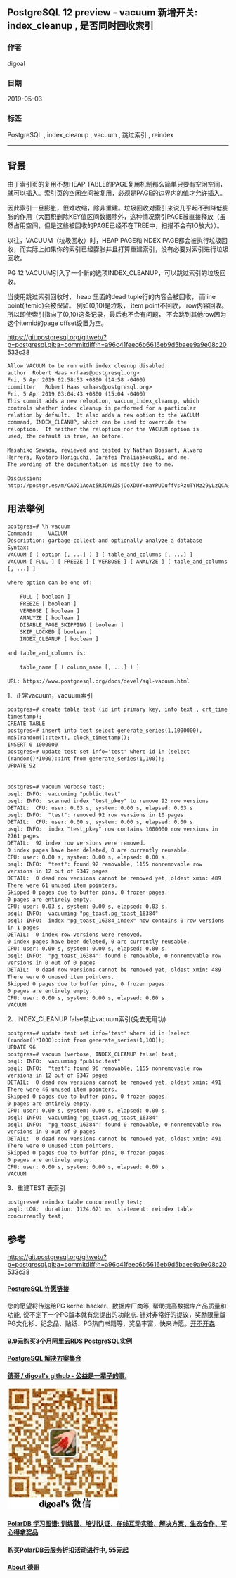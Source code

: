 ## PostgreSQL 12 preview - vacuum 新增开关: index_cleanup , 是否同时回收索引  
                                                                                                                            
### 作者                                                                                                                            
digoal                                                                                                                            
                                                                                                                            
### 日期                                                                                                                            
2019-05-03                                                                                                                            
                                                                                                                            
### 标签                                                                                                                            
PostgreSQL , index_cleanup , vacuum , 跳过索引 , reindex    
                                           
----                                                                                                                      
                                                                                                                        
## 背景    
由于索引页的复用不想HEAP TABLE的PAGE复用机制那么简单只要有空闲空间，就可以插入。索引页的空闲空间被复用，必须是PAGE的边界内的值才允许插入。  
  
因此索引一旦膨胀，很难收缩，除非重建。垃圾回收对索引来说几乎起不到降低膨胀的作用（大面积删除KEY值区间数据除外，这种情况索引PAGE被直接释放（虽然占用空间，但是这些被回收的PAGE已经不在TREE中，扫描不会有IO放大））。  
  
以往，VACUUM（垃圾回收）时，HEAP PAGE和INDEX PAGE都会被执行垃圾回收，而实际上如果你的索引已经膨胀并且打算重建索引，没有必要对索引进行垃圾回收。  
  
PG 12 VACUUM引入了一个新的选项INDEX_CLEANUP，可以跳过索引的垃圾回收。  
  
当使用跳过索引回收时， heap 里面的dead tuple行的内容会被回收， 而line point(itemid)会被保留。 例如(0,10)是垃圾， item point不回收， row内容回收。 所以即使索引指向了(0,10)这条记录，最后也不会有问题， 不会跳到其他row因为这个itemid的page offset设置为空。   
  
https://git.postgresql.org/gitweb/?p=postgresql.git;a=commitdiff;h=a96c41feec6b6616eb9d5baee9a9e08c20533c38  
  
```  
Allow VACUUM to be run with index cleanup disabled.  
author	Robert Haas <rhaas@postgresql.org>	  
Fri, 5 Apr 2019 02:58:53 +0800 (14:58 -0400)  
committer	Robert Haas <rhaas@postgresql.org>	  
Fri, 5 Apr 2019 03:04:43 +0800 (15:04 -0400)  
This commit adds a new reloption, vacuum_index_cleanup, which  
controls whether index cleanup is performed for a particular  
relation by default.  It also adds a new option to the VACUUM  
command, INDEX_CLEANUP, which can be used to override the  
reloption.  If neither the reloption nor the VACUUM option is  
used, the default is true, as before.  
  
Masahiko Sawada, reviewed and tested by Nathan Bossart, Alvaro  
Herrera, Kyotaro Horiguchi, Darafei Praliaskouski, and me.  
The wording of the documentation is mostly due to me.  
  
Discussion: http://postgr.es/m/CAD21AoAt5R3DNUZSjOoXDUY=naYPUOuffVsRzuTYMz29yLzQCA@mail.gmail.com  
```  
  
## 用法举例  
```  
postgres=# \h vacuum  
Command:     VACUUM  
Description: garbage-collect and optionally analyze a database  
Syntax:  
VACUUM [ ( option [, ...] ) ] [ table_and_columns [, ...] ]  
VACUUM [ FULL ] [ FREEZE ] [ VERBOSE ] [ ANALYZE ] [ table_and_columns [, ...] ]  
  
where option can be one of:  
  
    FULL [ boolean ]  
    FREEZE [ boolean ]  
    VERBOSE [ boolean ]  
    ANALYZE [ boolean ]  
    DISABLE_PAGE_SKIPPING [ boolean ]  
    SKIP_LOCKED [ boolean ]  
    INDEX_CLEANUP [ boolean ]  
  
and table_and_columns is:  
  
    table_name [ ( column_name [, ...] ) ]  
  
URL: https://www.postgresql.org/docs/devel/sql-vacuum.html  
```  
  
1、正常vacuum，vacuum索引  
  
```  
postgres=# create table test (id int primary key, info text , crt_time timestamp);  
CREATE TABLE  
postgres=# insert into test select generate_series(1,1000000), md5(random()::text), clock_timestamp();  
INSERT 0 1000000  
postgres=# update test set info='test' where id in (select (random()*1000)::int from generate_series(1,100));  
UPDATE 92  
  
  
postgres=# vacuum verbose test;  
psql: INFO:  vacuuming "public.test"  
psql: INFO:  scanned index "test_pkey" to remove 92 row versions  
DETAIL:  CPU: user: 0.03 s, system: 0.00 s, elapsed: 0.03 s  
psql: INFO:  "test": removed 92 row versions in 10 pages  
DETAIL:  CPU: user: 0.00 s, system: 0.00 s, elapsed: 0.00 s  
psql: INFO:  index "test_pkey" now contains 1000000 row versions in 2761 pages  
DETAIL:  92 index row versions were removed.  
0 index pages have been deleted, 0 are currently reusable.  
CPU: user: 0.00 s, system: 0.00 s, elapsed: 0.00 s.  
psql: INFO:  "test": found 92 removable, 1155 nonremovable row versions in 12 out of 9347 pages  
DETAIL:  0 dead row versions cannot be removed yet, oldest xmin: 489  
There were 61 unused item pointers.  
Skipped 0 pages due to buffer pins, 0 frozen pages.  
0 pages are entirely empty.  
CPU: user: 0.03 s, system: 0.00 s, elapsed: 0.03 s.  
psql: INFO:  vacuuming "pg_toast.pg_toast_16384"  
psql: INFO:  index "pg_toast_16384_index" now contains 0 row versions in 1 pages  
DETAIL:  0 index row versions were removed.  
0 index pages have been deleted, 0 are currently reusable.  
CPU: user: 0.00 s, system: 0.00 s, elapsed: 0.00 s.  
psql: INFO:  "pg_toast_16384": found 0 removable, 0 nonremovable row versions in 0 out of 0 pages  
DETAIL:  0 dead row versions cannot be removed yet, oldest xmin: 489  
There were 0 unused item pointers.  
Skipped 0 pages due to buffer pins, 0 frozen pages.  
0 pages are entirely empty.  
CPU: user: 0.00 s, system: 0.00 s, elapsed: 0.00 s.  
VACUUM  
```  
  
2、INDEX_CLEANUP false禁止vacuum索引(免去无用功)  
  
```  
postgres=# update test set info='test' where id in (select (random()*1000)::int from generate_series(1,100));  
UPDATE 96  
postgres=# vacuum (verbose, INDEX_CLEANUP false) test;  
psql: INFO:  vacuuming "public.test"  
psql: INFO:  "test": found 96 removable, 1155 nonremovable row versions in 12 out of 9347 pages  
DETAIL:  0 dead row versions cannot be removed yet, oldest xmin: 491  
There were 46 unused item pointers.  
Skipped 0 pages due to buffer pins, 0 frozen pages.  
0 pages are entirely empty.  
CPU: user: 0.00 s, system: 0.00 s, elapsed: 0.00 s.  
psql: INFO:  vacuuming "pg_toast.pg_toast_16384"  
psql: INFO:  "pg_toast_16384": found 0 removable, 0 nonremovable row versions in 0 out of 0 pages  
DETAIL:  0 dead row versions cannot be removed yet, oldest xmin: 491  
There were 0 unused item pointers.  
Skipped 0 pages due to buffer pins, 0 frozen pages.  
0 pages are entirely empty.  
CPU: user: 0.00 s, system: 0.00 s, elapsed: 0.00 s.  
VACUUM  
``` 
  
3、重建TEST 表索引  
  
```
postgres=# reindex table concurrently test;
psql: LOG:  duration: 1124.621 ms  statement: reindex table concurrently test;
``` 
     
## 参考  
https://git.postgresql.org/gitweb/?p=postgresql.git;a=commitdiff;h=a96c41feec6b6616eb9d5baee9a9e08c20533c38  
    
  
  
  
  
  
  
  
  
  
  
  
  
  
  
  
  
  
  
  
  
  
  
  
  
  
  
  
  
  
  
  
  
  
  
  
  
  
  
  
  
  
  
  
  
  
  
  
  
  
  
  
  
  
  
  
  
  
  
  
  
  
  
  
  
  
  
  
  
  
#### [PostgreSQL 许愿链接](https://github.com/digoal/blog/issues/76 "269ac3d1c492e938c0191101c7238216")
您的愿望将传达给PG kernel hacker、数据库厂商等, 帮助提高数据库产品质量和功能, 说不定下一个PG版本就有您提出的功能点. 针对非常好的提议，奖励限量版PG文化衫、纪念品、贴纸、PG热门书籍等，奖品丰富，快来许愿。[开不开森](https://github.com/digoal/blog/issues/76 "269ac3d1c492e938c0191101c7238216").  
  
  
#### [9.9元购买3个月阿里云RDS PostgreSQL实例](https://www.aliyun.com/database/postgresqlactivity "57258f76c37864c6e6d23383d05714ea")
  
  
#### [PostgreSQL 解决方案集合](https://yq.aliyun.com/topic/118 "40cff096e9ed7122c512b35d8561d9c8")
  
  
#### [德哥 / digoal's github - 公益是一辈子的事.](https://github.com/digoal/blog/blob/master/README.md "22709685feb7cab07d30f30387f0a9ae")
  
  
![digoal's wechat](../pic/digoal_weixin.jpg "f7ad92eeba24523fd47a6e1a0e691b59")
  
  
#### [PolarDB 学习图谱: 训练营、培训认证、在线互动实验、解决方案、生态合作、写心得拿奖品](https://www.aliyun.com/database/openpolardb/activity "8642f60e04ed0c814bf9cb9677976bd4")
  
  
#### [购买PolarDB云服务折扣活动进行中, 55元起](https://www.aliyun.com/activity/new/polardb-yunparter?userCode=bsb3t4al "e0495c413bedacabb75ff1e880be465a")
  
  
#### [About 德哥](https://github.com/digoal/blog/blob/master/me/readme.md "a37735981e7704886ffd590565582dd0")
  

